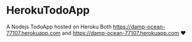 # HerokuTodoApp
A Nodejs TodoApp hosted on Heroku
Both https://damp-ocean-77107.herokuapp.com and <https://damp-ocean-77107.herokuapp.com> :heart:
